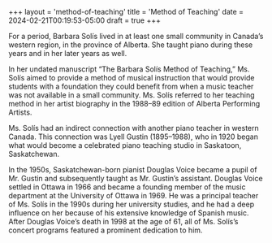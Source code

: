 +++
layout = 'method-of-teaching'
title = 'Method of Teaching'
date = 2024-02-21T00:19:53-05:00
draft = true
+++

For a period, Barbara Solís lived in at least one small community in Canada’s western region, in the province of Alberta. She taught piano during these years and in her later years as well.

In her undated manuscript “The Barbara Solís Method of Teaching,” Ms. Solís aimed to provide a method of musical instruction that would provide students with a foundation they could benefit from when a music teacher was not available in a small community. Ms. Solís referred to her teaching method in her artist biography in the 1988–89 edition of Alberta Performing Artists.

Ms. Solís had an indirect connection with another piano teacher in western Canada. This connection was Lyell Gustin (1895–1988), who in 1920 began what would become a celebrated piano teaching studio in Saskatoon, Saskatchewan.

In the 1950s, Saskatchewan-born pianist Douglas Voice became a pupil of Mr. Gustin and subsequently taught as Mr. Gustin’s assistant. Douglas Voice settled in Ottawa in 1966 and became a founding member of the music department at the University of Ottawa in 1969. He was a principal teacher of Ms. Solís in the 1990s during her university studies, and he had a deep influence on her because of his extensive knowledge of Spanish music. After Douglas Voice’s death in 1998 at the age of 61, all of Ms. Solís’s concert programs featured a prominent dedication to him.